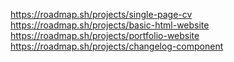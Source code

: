 https://roadmap.sh/projects/single-page-cv https://roadmap.sh/projects/basic-html-website https://roadmap.sh/projects/portfolio-website https://roadmap.sh/projects/changelog-component